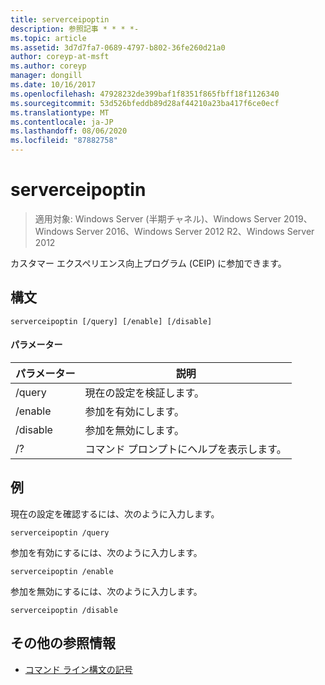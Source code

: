 ```yaml
---
title: serverceipoptin
description: 参照記事 * * * *-
ms.topic: article
ms.assetid: 3d7d7fa7-0689-4797-b802-36fe260d21a0
author: coreyp-at-msft
ms.author: coreyp
manager: dongill
ms.date: 10/16/2017
ms.openlocfilehash: 47928232de399baf1f8351f865fbff18f1126340
ms.sourcegitcommit: 53d526bfeddb89d28af44210a23ba417f6ce0ecf
ms.translationtype: MT
ms.contentlocale: ja-JP
ms.lasthandoff: 08/06/2020
ms.locfileid: "87882758"
---
```

# <a name="serverceipoptin"></a>serverceipoptin

> 適用対象: Windows Server (半期チャネル)、Windows Server 2019、Windows Server 2016、Windows Server 2012 R2、Windows Server 2012

カスタマー エクスペリエンス向上プログラム (CEIP) に参加できます。
## <a name="syntax"></a>構文
```
serverceipoptin [/query] [/enable] [/disable]
```
#### <a name="parameters"></a>パラメーター
|パラメーター|説明|
|-------|--------|
|/query|現在の設定を検証します。|
|/enable|参加を有効にします。|
|/disable|参加を無効にします。|
|/?|コマンド プロンプトにヘルプを表示します。|
## <a name="examples"></a>例
現在の設定を確認するには、次のように入力します。
```
serverceipoptin /query
```
参加を有効にするには、次のように入力します。
```
serverceipoptin /enable
```
参加を無効にするには、次のように入力します。
```
serverceipoptin /disable
```
## <a name="additional-references"></a>その他の参照情報
- [コマンド ライン構文の記号](command-line-syntax-key.md)

